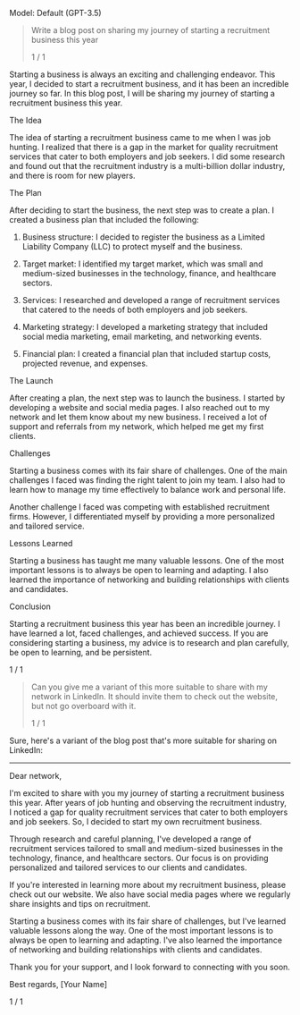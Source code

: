 Model: Default (GPT-3.5)

> Write a blog post on sharing my journey of starting a recruitment business this year
> 
> 1 / 1

Starting a business is always an exciting and challenging endeavor. This year, I decided to start a recruitment business, and it has been an incredible journey so far. In this blog post, I will be sharing my journey of starting a recruitment business this year.

The Idea

The idea of starting a recruitment business came to me when I was job hunting. I realized that there is a gap in the market for quality recruitment services that cater to both employers and job seekers. I did some research and found out that the recruitment industry is a multi-billion dollar industry, and there is room for new players.

The Plan

After deciding to start the business, the next step was to create a plan. I created a business plan that included the following:

1.  Business structure: I decided to register the business as a Limited Liability Company (LLC) to protect myself and the business.
    
2.  Target market: I identified my target market, which was small and medium-sized businesses in the technology, finance, and healthcare sectors.
    
3.  Services: I researched and developed a range of recruitment services that catered to the needs of both employers and job seekers.
    
4.  Marketing strategy: I developed a marketing strategy that included social media marketing, email marketing, and networking events.
    
5.  Financial plan: I created a financial plan that included startup costs, projected revenue, and expenses.
    

The Launch

After creating a plan, the next step was to launch the business. I started by developing a website and social media pages. I also reached out to my network and let them know about my new business. I received a lot of support and referrals from my network, which helped me get my first clients.

Challenges

Starting a business comes with its fair share of challenges. One of the main challenges I faced was finding the right talent to join my team. I also had to learn how to manage my time effectively to balance work and personal life.

Another challenge I faced was competing with established recruitment firms. However, I differentiated myself by providing a more personalized and tailored service.

Lessons Learned

Starting a business has taught me many valuable lessons. One of the most important lessons is to always be open to learning and adapting. I also learned the importance of networking and building relationships with clients and candidates.

Conclusion

Starting a recruitment business this year has been an incredible journey. I have learned a lot, faced challenges, and achieved success. If you are considering starting a business, my advice is to research and plan carefully, be open to learning, and be persistent.

1 / 1

> Can you give me a variant of this more suitable to share with my network in LinkedIn. It should invite them to check out the website, but not go overboard with it.
> 
> 1 / 1

Sure, here's a variant of the blog post that's more suitable for sharing on LinkedIn:

---

Dear network,

I'm excited to share with you my journey of starting a recruitment business this year. After years of job hunting and observing the recruitment industry, I noticed a gap for quality recruitment services that cater to both employers and job seekers. So, I decided to start my own recruitment business.

Through research and careful planning, I've developed a range of recruitment services tailored to small and medium-sized businesses in the technology, finance, and healthcare sectors. Our focus is on providing personalized and tailored services to our clients and candidates.

If you're interested in learning more about my recruitment business, please check out our website. We also have social media pages where we regularly share insights and tips on recruitment.

Starting a business comes with its fair share of challenges, but I've learned valuable lessons along the way. One of the most important lessons is to always be open to learning and adapting. I've also learned the importance of networking and building relationships with clients and candidates.

Thank you for your support, and I look forward to connecting with you soon.

Best regards, \[Your Name\]

1 / 1